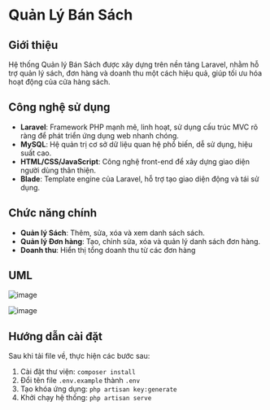 # Quản Lý Bán Sách

## Giới thiệu  
Hệ thống Quản lý Bán Sách được xây dựng trên nền tảng Laravel, nhằm hỗ trợ quản lý sách, đơn hàng và doanh thu một cách hiệu quả, giúp tối ưu hóa hoạt động của cửa hàng sách.

## Công nghệ sử dụng  
- **Laravel**: Framework PHP mạnh mẽ, linh hoạt, sử dụng cấu trúc MVC rõ ràng để phát triển ứng dụng web nhanh chóng.  
- **MySQL**: Hệ quản trị cơ sở dữ liệu quan hệ phổ biến, dễ sử dụng, hiệu suất cao.  
- **HTML/CSS/JavaScript**: Công nghệ front-end để xây dựng giao diện người dùng thân thiện.  
- **Blade**: Template engine của Laravel, hỗ trợ tạo giao diện động và tái sử dụng.  

## Chức năng chính  
- **Quản lý Sách**: Thêm, sửa, xóa và xem danh sách sách.  
- **Quản lý Đơn hàng**: Tạo, chỉnh sửa, xóa và quản lý danh sách đơn hàng.  
- **Doanh thu**: Hiển thị tổng doanh thu từ các đơn hàng

## UML
![image](https://github.com/user-attachments/assets/3b4291f6-4c61-47a6-9190-c3700d64635f)

![image](https://github.com/user-attachments/assets/a23c6d34-f947-43b9-979d-56ed7f486659)

## Hướng dẫn cài đặt  
Sau khi tải file về, thực hiện các bước sau:  
1. Cài đặt thư viện: `composer install`  
2. Đổi tên file `.env.example` thành `.env`  
3. Tạo khóa ứng dụng: `php artisan key:generate`  
4. Khởi chạy hệ thống: `php artisan serve`
